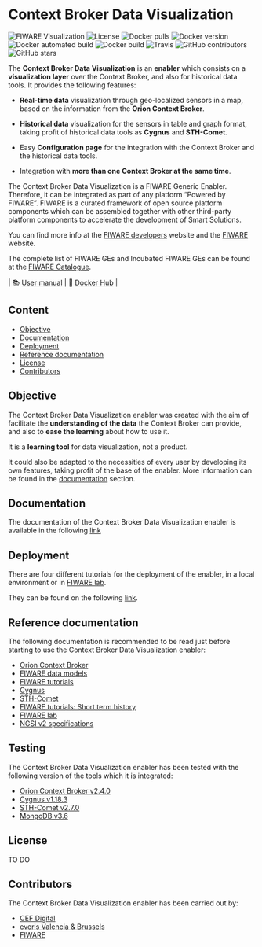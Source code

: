 # Context Broker Data Visualization

![FIWARE Visualization](https://nexus.lab.fiware.org/repository/raw/public/badges/chapters/visualization.svg) ![License](https://img.shields.io/github/license/ConnectingEurope/Context-Broker-Data-Visualisation) ![Docker pulls](https://img.shields.io/docker/pulls/cbenablereveris/TODO) ![Docker version](https://img.shields.io/docker/v/cbenablereveris/TODO) ![Docker automated build](https://img.shields.io/docker/automated/cbenablereveris/TODO) ![Docker build](https://img.shields.io/docker/build/cbenablereveris/TODO) ![Travis](https://img.shields.io/travis/user/TODO) ![GitHub contributors](https://img.shields.io/github/contributors/ConnectingEurope/Context-Broker-Data-Visualisation) ![GitHub stars](https://img.shields.io/github/stars/ConnectingEurope/Context-Broker-Data-Visualisation?style=social)

The **Context Broker Data Visualization** is an **enabler** which consists on a **visualization layer** over the Context Broker, and also for historical data tools. It provides the following features:

- **Real-time data** visualization through geo-localized sensors in a map, based on the information from the **Orion Context Broker**.

- **Historical data** visualization for the sensors in table and graph format, taking profit of historical data tools as **Cygnus** and **STH-Comet**.

- Easy **Configuration page** for the integration with the Context Broker and the historical data tools.

- Integration with **more than one Context Broker at the same time**.

The Context Broker Data Visualization is a FIWARE Generic Enabler. Therefore, it can be integrated as part of any platform “Powered by FIWARE”. FIWARE is a curated framework of open source platform components which can be assembled together with other third-party platform components to accelerate the development of Smart Solutions.

You can find more info at the [FIWARE developers](https://developers.fiware.org/) website and the [FIWARE](https://fiware.org/) website.

The complete list of FIWARE GEs and Incubated FIWARE GEs can be found at the [FIWARE Catalogue](https://catalogue.fiware.org/).

| :books: [User manual](doc/user/index.md) | :whale: [Docker Hub](https://hub.docker.com/u/cbenablereveris) |

## Content

- [Objective](#objective)
- [Documentation](#documentation)
- [Deployment](#deployment)
- [Reference documentation](#reference-documentation)
- [License](#license)
- [Contributors](#contributors)

## Objective

The Context Broker Data Visualization enabler was created with the aim of facilitate the **understanding of the data** the Context Broker can provide, and also to **ease the learning** about how to use it.

It is a **learning tool** for data visualization, not a product.

It could also be adapted to the necessities of every user by developing its own features, taking profit of the base of the enabler. More information can be found in the [documentation](#documentation) section.

## Documentation

The documentation of the Context Broker Data Visualization enabler is available in the following [link](doc/index.md)

## Deployment

There are four different tutorials for the deployment of the enabler, in a local environment or in [FIWARE lab](https://www.fiware.org/developers/fiware-lab/).

They can be found on the following [link](doc/tutorials/index.md).

## Reference documentation

The following documentation is recommended to be read just before starting to use the Context Broker Data Visualization enabler:

- [Orion Context Broker](https://fiware-orion.readthedocs.io/en/2.4.0/)
- [FIWARE data models](https://www.fiware.org/developers/data-models/)
- [FIWARE tutorials](https://github.com/FIWARE/tutorials.Step-by-Step)
- [Cygnus](https://fiware-cygnus.readthedocs.io/en/1.18.3/)
- [STH-Comet](https://fiware-sth-comet.readthedocs.io/en/latest/)
- [FIWARE tutorials: Short term history](https://github.com/FIWARE/tutorials.Short-Term-History)
- [FIWARE lab](https://www.fiware.org/developers/fiware-lab/)
- [NGSI v2 specifications](http://fiware.github.io/specifications/ngsiv2/stable/)

## Testing

The Context Broker Data Visualization enabler has been tested with the following version of the tools which it is integrated:

- [Orion Context Broker v2.4.0](https://github.com/telefonicaid/fiware-orion/tree/2.4.0)
- [Cygnus v1.18.3](https://github.com/telefonicaid/fiware-cygnus/tree/1.18.3)
- [STH-Comet v2.7.0](https://github.com/telefonicaid/fiware-sth-comet/tree/2.7.0)
- [MongoDB v3.6](https://github.com/mongodb/mongo/tree/r3.6.0)

## License

TO DO

## Contributors

The Context Broker Data Visualization enabler has been carried out by:

- [CEF Digital](https://ec.europa.eu/cefdigital/wiki/display/CEFDIGITAL/CEF+Digital+Home)
- [everis Valencia & Brussels](https://www.everis.com/)
- [FIWARE](https://www.fiware.org/)
